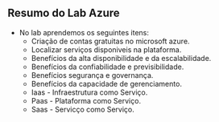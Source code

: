 ## Resumo do Lab Azure

- No lab aprendemos os seguintes itens:
    - Criação de contas gratuitas no microsoft azure.
    - Localizar serviços disponiveis na plataforma.
    - Benefícios da alta disponibilidade e da escalabilidade.
    - Benefícios da confiabilidade e previsibilidade.
    - Benefícios segurança e governança.
    - Benefícios da capacidade de gerenciamento.
    - Iaas - Infraestrutura como Serviço.
    - Paas - Plataforma como Serviço.
    - Saas - Servicço como Serviço.
